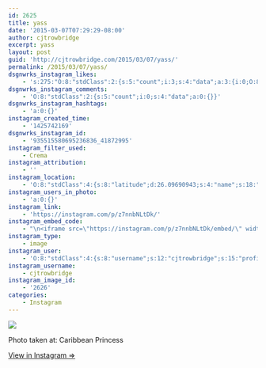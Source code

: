 ```yaml
---
id: 2625
title: yass
date: '2015-03-07T07:29:29-08:00'
author: cjtrowbridge
excerpt: yass
layout: post
guid: 'http://cjtrowbridge.com/2015/03/07/yass/'
permalink: /2015/03/07/yass/
dsgnwrks_instagram_likes:
    - 's:275:"O:8:"stdClass":2:{s:5:"count";i:3;s:4:"data";a:3:{i:0;O:8:"stdClass":4:{s:8:"username";s:17:"misterdiazbarajas";s:15:"profile_picture";s:85:"https://instagramimages-a.akamaihd.net/profiles/profile_980786425_75sq_1389781922.jpg";s:2:"id";s:9:"980786425";s:9:"full_name";s:28:"";'
dsgnwrks_instagram_comments:
    - 'O:8:"stdClass":2:{s:5:"count";i:0;s:4:"data";a:0:{}}'
dsgnwrks_instagram_hashtags:
    - 'a:0:{}'
instagram_created_time:
    - '1425742169'
dsgnwrks_instagram_id:
    - '935515580695236836_41872995'
instagram_filter_used:
    - Crema
instagram_attribution:
    - ''
instagram_location:
    - 'O:8:"stdClass":4:{s:8:"latitude";d:26.09690943;s:4:"name";s:18:"Caribbean Princess";s:9:"longitude";d:-80.120410488;s:2:"id";i:276722340;}'
instagram_users_in_photo:
    - 'a:0:{}'
instagram_link:
    - 'https://instagram.com/p/z7nnbNLtDk/'
instagram_embed_code:
    - "\n<iframe src=\"https://instagram.com/p/z7nnbNLtDk/embed/\" width=\"612\" height=\"710\" frameborder=\"0\" scrolling=\"no\" allowtransparency=\"true\"></iframe>\n"
instagram_type:
    - image
instagram_user:
    - 'O:8:"stdClass":4:{s:8:"username";s:12:"cjtrowbridge";s:15:"profile_picture";s:103:"https://igcdn-photos-f-a.akamaihd.net/hphotos-ak-xpa1/t51.2885-19/925559_452430704897917_67836701_a.jpg";s:2:"id";s:8:"41872995";s:9:"full_name";s:13:"CJ Trowbridge";}'
instagram_username:
    - cjtrowbridge
instagram_image_id:
    - '2626'
categories:
    - Instagram
---
```


[![](http://blog.cjtrowbridge.com/wp-content/uploads/2015/03/11032942_1788248954734109_1145272802_n.jpg)](https://instagram.com/p/z7nnbNLtDk/)

Photo taken at: Caribbean Princess

[View in Instagram ⇒](https://instagram.com/p/z7nnbNLtDk/)